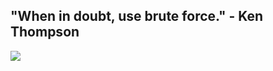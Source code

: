 ## "When in doubt, use brute force." - Ken Thompson
![](https://img.kwcdn.com/product/1dab9adbd2/f34eb74e-8ac2-4e4a-b452-0cd895bb6c5c_1920x1920.jpeg?imageView2/2/w/800/q/70/format/webp)
